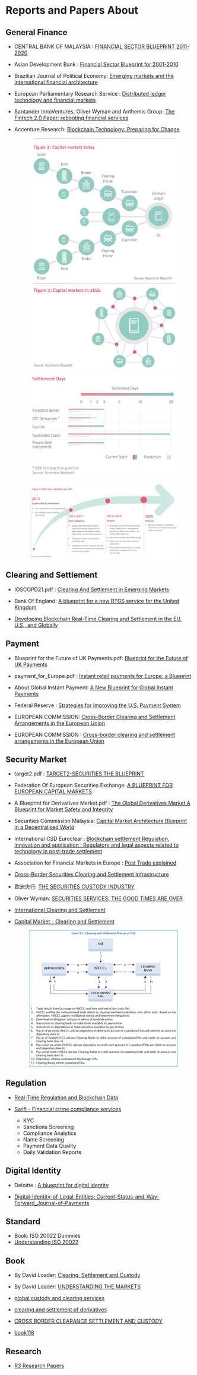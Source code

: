 # Reports and Papers About 

## General Finance
- CENTRAL BANK OF MALAYSIA : [FINANCIAL SECTOR BLUEPRINT 2011-2020](http://www.bnm.gov.my/files/publication/fsbp/en/BNM_FSBP_FULL_en.pdf)

- Asian Development Bank : [Financial Sector Blueprint for 2001-2010](https://www.adb.org/sites/default/files/publication/27921/cam-blueprint-2001.pdf)

- Brazilian Journal of Political Economy: [Emerging markets and the international financial architecture](http://www.scielo.br/pdf/rep/v35n2/0101-3157-rep-35-02-00285.pdf)

- European Parliamentary Research Service : [Distributed ledger technology and financial markets](http://www.europarl.europa.eu/RegData/etudes/BRIE/2016/593565/EPRS_BRI(2016)593565_EN.pdf)

- Santander InnoVentures, Oliver Wyman and Anthemis Group: [The Fintech 2.0 Paper: rebooting financial services](http://santanderinnoventures.com/wp-content/uploads/2015/06/The-Fintech-2-0-Paper.pdf)

- Accenture Research: [Blockchain Technology: Preparing for Change](https://www.accenture.com/t20160608T052656__w__/us-en/_acnmedia/PDF-5/Accenture-2016-Top-10-Challenges-04-Blockchain-Technology.pdf)

   <center><img src="future_capital_markets.png" alt="drawing" width="400"/>

   <img src="settlemnt_days.png" alt="drawing" width="400"/>

   <img src="adoption.png" alt="drawing" width="400"/></center>

## Clearing and Settlement
- IOSCOPD21.pdf : [Clearing And Settlement in Emerging Markets](https://www.iosco.org/library/pubdocs/pdf/IOSCOPD21.pdf)

- Bank Of England:  [A blueprint for a new RTGS service for the United Kingdom](https://www.bankofengland.co.uk/-/media/boe/files/payments/a-blueprint-for-a-new-rtgs-service-for-the-uk)

- [Developing Blockchain Real-Time Clearing and Settlement in the EU, U.S., and Globally](http://cjel.law.columbia.edu/preliminary-reference/2016/developing-blockchain-real-time-clearing-and-settlement-in-the-eu-u-s-and-globally-2/)

## Payment
- Blueprint for the Future of UK Payments.pdf: [Blueprint for the Future of UK Payments](https://implementation.paymentsforum.uk/sites/default/files/Consultation%20Document.pdf)

- payment_for_Europe.pdf : [Instant retail payments for Europe: a Blueprint](https://www.wsbi-esbg.org/SiteCollectionDocuments/1159.pdf)

- About Global Instant Payment: [A New Blueprint for Global Instant Payments](https://iconsolutions.com/blog/beyond-babel-new-blueprint-global-instant-payments-part-1/)

- Federal Reserve : [Strategies for Improving the U.S. Payment System](https://fedpaymentsimprovement.org/wp-content/uploads/strategies-improving-us-payment-system.pdf)

- EUROPEAN COMMISSION: [Cross-Border Clearing and Settlement Arrangements in the European Union](https://ec.europa.eu/info/system/files/first_giovannini_report_en.pdf)

- EUROPEAN COMMISSION : [Cross-border clearing and settlement arrangements in the European Union](http://ec.europa.eu/economy_finance/publications/pages/publication1950_en.pdf)

## Security Market 
- target2.pdf : [TARGET2-SECURITIES THE BLUEPRINT](https://www.ecb.europa.eu/pub/pdf/other/t2sblueprint0703en.pdf?b49eeb389d1fe47bf5e8dcccc0cf3587)

- Federation Of European Securities Exchange: [A BLUEPRINT FOR EUROPEAN CAPITAL MARKETS](https://fese.eu/app/uploads/2018/11/141125_FESE-BluePrint.pdf)

- A Blueprint for Derivatives Market.pdf : [The Global Derivatives Market A Blueprint for Market Safety and Integrity](https://deutsche-boerse.com/resource/blob/79206/c45b15c5cf7f0531f3664d4304934961/the-global-derivatives-market-0909_de-data.pdf)

- Securities Commission Malaysia: [Capital Market Architecture Blueprint in a Decentralised World](https://castor.my/wp-content/themes/castor/assets/blueprint.pdf)

- International CSD Euroclear : [Blockchain settlement Regulation, innovation and application : Regulatory and legal aspects related to technology in post-trade settlement](https://www.euroclear.com/dam/PDFs/Blockchain/MA3880%20Blockchain%20S&M%209NOV2016.pdf)

- Association for Financial Markets in Europe : [Post Trade explained](https://www.afme.eu/globalassets/downloads/publications/afme-post-trade-explained.pdf)

- [Cross-Border Securities Clearing and Settlement Infrastructure](https://ageconsearch.umn.edu/record/26138/files/dp040287.pdf)

- 欧洲央行: [THE SECURITIES CUSTODY INDUSTRY](https://www.ecb.europa.eu/pub/pdf/scpops/ecbocp68.pdf?5ff757225862fdd1894d8dab08815b19)

-  Oliver Wyman: [SECURITIES SERVICES:  THE GOOD TIMES ARE OVER](https://www.oliverwyman.com/content/dam/oliver-wyman/global/en/2015/jun/Securities_Services_2015.pdf)

- [International Clearing and Settlement](https://www.princeton.edu/~ota/disk2/1990/9043/904308.PDF)

- [Capital Market - Clearing and Settlement](https://www.nseindia.com/education/resources/download/ismr2009ch5.pdf)
   <center><img src="post_trade.png" alt="drawing" width="400"/>

## Regulation
- [Real-Time Regulation and Blockchain Data](https://static1.squarespace.com/static/59234cbd6a496341d7c59306/t/597feb7d8419c2fefbe7e60b/1501555585537/Bandman+keynote+July+20%2C+2017+P2PFISY+-+Final+for+Publication.pdf)

- [Swift - Financial crime compliance services](https://www.swift.com/our-solutions/compliance-and-shared-services/financial-crime-compliance)
    - KYC
    - Sanctions Screening
    - Compliance Analytics
    - Name Screening
    - Payment Data Quality
    - Daily Validation Reports

## Digital Identity
- Deloitte : [A blueprint for digital identity](https://www2.deloitte.com/content/dam/Deloitte/global/Documents/Financial-Services/gx-fsi-digital-identity-online.pdf)

- [Digital-Identity-of-Legal-Entities: Current-Status-and-Way-Forward_Journal-of-Payments](https://www.gleif.org/_documents/blog/20180530-the-use-of-the-legal-entity-identifier-in-payment-systems/Gerard-Hartsink_The-Digital-Identity-of-Legal-Entities_Current-Status-and-Way-Forward_Journal-of-Payments-Strategies&Systems_Volume12_Number1.pdf)

## Standard
- Book: ISO 20022 Dummies
- [Understanding ISO 20022](https://fedpaymentsimprovement.org/wp-content/uploads/understanding-iso-20022.pdf)

## Book

- By David Loader: [Clearing, Settlement and Custody](https://www.oreilly.com/library/view/clearing-settlement-and/9780080983332/)

- By David Loader: [UNDERSTANDING THE MARKETS]()

- [global custody and clearing services](https://max.book118.com/html/2017/0731/125514430.shtm)

- [clearing and settlement of derivatives](https://max.book118.com/html/2017/0728/124809614.shtm)

- [CROSS BORDER CLEARANCE SETTLEMENT AND CUSTODY]()

- [book118](https://max.book118.com/)

## Research

- [R3 Research Papers](https://www.r3.com/research/)
